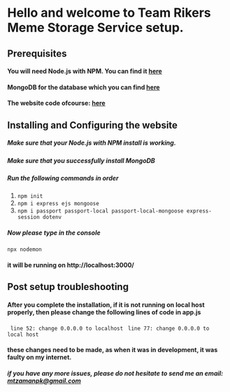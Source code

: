 # Hello and welcome to Team Rikers Meme Storage Service setup. 
## Prerequisites
#### You will need Node.js with NPM. You can find it [here](https://radixweb.com/blog/installing-npm-and-nodejs-on-windows-and-mac)
#### MongoDB for the database which you can find [here](https://www.mongodb.com/docs/manual/installation/)

#### The website code ofcourse: [here]()

## Installing and Configuring the website
##### Make sure that your Node.js with NPM install is working.
##### Make sure that you successfully install MongoDB
##### Run the following commands in order
1. ```npm init```
2. ```npm i express ejs mongoose```
3. ```npm i passport passport-local passport-local-mongoose express-session dotenv```
##### Now please type in the console
```npx nodemon``` 
#### it will be running on http://localhost:3000/

## Post setup troubleshooting

#### After you complete the installation, if it is not running on local host properly, then please change the following lines of code in app.js
`` line 52: change 0.0.0.0 to localhost`` 
`` line 77: change 0.0.0.0 to local host``
#### these changes need to be made, as when it was in development, it was faulty on my internet.
##### if you have any more issues, please do not hesitate to send me an email: mtzamanpk@gmail.com
